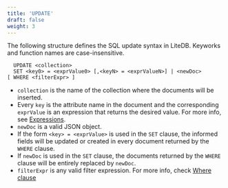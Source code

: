 ```yaml
---
title: 'UPDATE'
draft: false
weight: 3
---
```


The following structure defines the SQL update syntax in LiteDB. Keyworks and function names are case-insensitive.

```
  UPDATE <collection>
  SET <key0> = <exprValue0> [,<keyN> = <exprValueN>] | <newDoc>
[ WHERE <filterExpr> ]
 ```
 
- `collection` is the name of the collection where the documents will be inserted.
- Every `key` is the attribute name in the document and the corresponding `exprValue` is an expression that returns the desired value. For more info, see [Expressions](../../docs/expressions).
- `newDoc` is a valid JSON object.
- If the form `<key> = <exprValue>` is used in the `SET` clause, the informed fields will be updated or created in every document returned by the `WHERE` clause.
- If `newDoc` is used in the `SET` clause, the documents returned by the `WHERE` clause will be entirely replaced by `newDoc`.
- `filterExpr` is any valid filter expression. For more info, check [Where clause](../query#where)